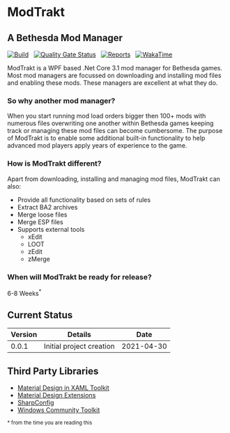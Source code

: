# ModTrakt

## A Bethesda Mod Manager

[![Build](https://github.com/BinaryMisfit/modtrakt/actions/workflows/modtrakt-build.yml/badge.svg)](https://github.com/BinaryMisfit/modtrakt/actions/workflows/modtrakt-build.yml) &nbsp;
[![Quality Gate Status](https://sonarcloud.io/api/project_badges/measure?project=senselessly-foolish-modtrakt&metric=alert_status)](https://sonarcloud.io/dashboard?id=senselessly-foolish-modtrakt) &nbsp;
[![Reports](https://github.com/BinaryMisfit/modtrakt/actions/workflows/modtrakt-reports.yml/badge.svg)](https://github.com/BinaryMisfit/modtrakt/actions/workflows/modtrakt-reports.yml) &nbsp;
[![WakaTime](https://wakatime.com/badge/github/BinaryMisfit/modtrakt.svg)](https://wakatime.com/badge/github/BinaryMisfit/modtrakt)

ModTrakt is a WPF based .Net Core 3.1 mod manager for Bethesda games. Most mod managers are focussed on downloading and
installing mod files and enabling these mods. These managers are excellent at what they do.

### So why another mod manager?

When you start running mod load orders bigger then 100+ mods with numerous files overwriting one another within Bethesda
games keeping track or managing these mod files can become cumbersome. The purpose of ModTrakt is to enable some
additional built-in functionality to help advanced mod players apply years of experience to the game.

### How is ModTrakt different?

Apart from downloading, installing and managing mod files, ModTrakt can also:
* Provide all functionality based on sets of rules
* Extract BA2 archives
* Merge loose files
* Merge ESP files
* Supports external tools
    * xEdit
    * LOOT
    * zEdit
    * zMerge
  
### When will ModTrakt be ready for release?
6-8 Weeks<sup>*</sup>

## Current Status

| Version | Details | Date |
| --- | --- | --- |
| 0.0.1 | Initial project creation | 2021-04-30 |

## Third Party Libraries

- [Material Design in XAML Toolkit](https://github.com/MaterialDesignInXAML)
- [Material Design Extensions](https://github.com/MaterialDesignInXAML/MaterialDesignInXamlToolkit)
- [SharpConfig](https://github.com/cemdervis/SharpConfig)
- [Windows Community Toolkit](https://github.com/windows-toolkit/WindowsCommunityToolkit)

<sub>* from the time you are reading this</sub>